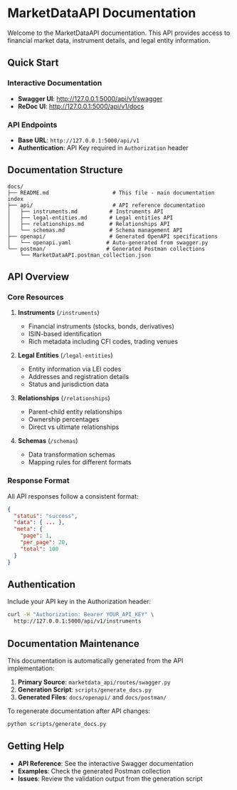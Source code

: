 # MarketDataAPI Documentation

Welcome to the MarketDataAPI documentation. This API provides access to financial market data, instrument details, and legal entity information.

## Quick Start

### Interactive Documentation
- **Swagger UI**: http://127.0.0.1:5000/api/v1/swagger
- **ReDoc UI**: http://127.0.0.1:5000/api/v1/docs

### API Endpoints
- **Base URL**: `http://127.0.0.1:5000/api/v1`
- **Authentication**: API Key required in `Authorization` header

## Documentation Structure

```
docs/
├── README.md                    # This file - main documentation index
├── api/                         # API reference documentation
│   ├── instruments.md          # Instruments API
│   ├── legal-entities.md       # Legal entities API  
│   ├── relationships.md        # Relationships API
│   └── schemas.md              # Schema management API
├── openapi/                    # Generated OpenAPI specifications
│   └── openapi.yaml           # Auto-generated from swagger.py
└── postman/                   # Generated Postman collections
    └── MarketDataAPI.postman_collection.json
```

## API Overview

### Core Resources

1. **Instruments** (`/instruments`)
   - Financial instruments (stocks, bonds, derivatives)
   - ISIN-based identification
   - Rich metadata including CFI codes, trading venues

2. **Legal Entities** (`/legal-entities`) 
   - Entity information via LEI codes
   - Addresses and registration details
   - Status and jurisdiction data

3. **Relationships** (`/relationships`)
   - Parent-child entity relationships
   - Ownership percentages
   - Direct vs ultimate relationships

4. **Schemas** (`/schemas`)
   - Data transformation schemas
   - Mapping rules for different formats

### Response Format

All API responses follow a consistent format:

```json
{
  "status": "success",
  "data": { ... },
  "meta": {
    "page": 1,
    "per_page": 20,
    "total": 100
  }
}
```

## Authentication

Include your API key in the Authorization header:

```bash
curl -H "Authorization: Bearer YOUR_API_KEY" \
  http://127.0.0.1:5000/api/v1/instruments
```

## Documentation Maintenance

This documentation is automatically generated from the API implementation:

1. **Primary Source**: `marketdata_api/routes/swagger.py`
2. **Generation Script**: `scripts/generate_docs.py`
3. **Generated Files**: `docs/openapi/` and `docs/postman/`

To regenerate documentation after API changes:

```bash
python scripts/generate_docs.py
```

## Getting Help

- **API Reference**: See the interactive Swagger documentation
- **Examples**: Check the generated Postman collection
- **Issues**: Review the validation output from the generation script
